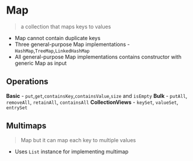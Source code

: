 # Map
> a collection that maps keys to values

- Map cannot contain duplicate keys
- Three general-purpose Map implementations - `HashMap`,`TreeMap`,`LinkedHashMap`
- All general-purpose Map implementations contains constructor with generic Map as input

## Operations

**Basic** - `put`,`get`,`containsKey`,`containsValue`,`size` and `isEmpty`
**Bulk** - `putAll`, `removeAll`, `retainAll`, `containsAll`
**CollectionViews** - `keySet`, `valueSet`, `entrySet`


## Multimaps
> Map but it can map each key to multiple values

- Uses `List` instance for implementing multimap
